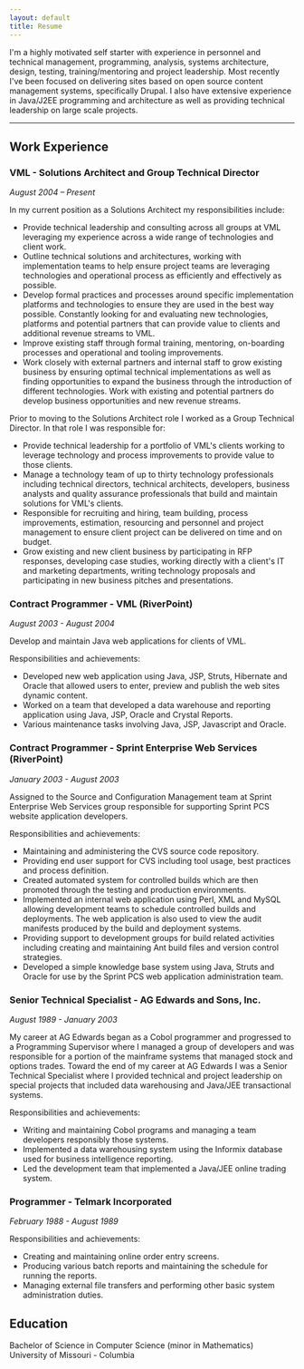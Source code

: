 ```yaml
---
layout: default
title: Resume
---
```


I'm a highly motivated self starter with experience in personnel and
technical management, programming, analysis, systems architecture,
design, testing, training/mentoring and project leadership. Most
recently I've been focused on delivering sites based on open source
content management systems, specifically Drupal. I also have extensive
experience in Java/J2EE programming and architecture as well as
providing technical leadership on large scale projects.

- - -

## Work Experience

### VML - Solutions Architect and Group Technical Director
*August 2004 – Present*
 
In my current position as a Solutions Architect my responsibilities
include:

* Provide technical leadership and consulting across all groups at VML
  leveraging my experience across a wide range of technologies and
  client work.
* Outline technical solutions and architectures, working with
  implementation teams to help ensure project teams are leveraging
  technologies and operational process as efficiently and effectively
  as possible.
* Develop formal practices and processes around specific
  implementation platforms and technologies to ensure they are used in
  the best way possible. Constantly looking for and evaluating new
  technologies, platforms and potential partners that can provide
  value to clients and additional revenue streams to VML.
* Improve existing staff through formal training, mentoring,
  on-boarding processes and operational and tooling improvements.
* Work closely with external partners and internal staff to grow
  existing business by ensuring optimal technical implementations as
  well as finding opportunities to expand the business through the
  introduction of different technologies. Work with existing and
  potential partners do develop business opportunities and new revenue
  streams.

Prior to moving to the Solutions Architect role I worked as a Group
Technical Director. In that role I was responsible for:

* Provide technical leadership for a portfolio of VML's clients
  working to leverage technology and process improvements to provide
  value to those clients.
* Manage a technology team of up to thirty technology professionals
  including technical directors, technical architects, developers,
  business analysts and quality assurance professionals that build and
  maintain solutions for VML's clients.
* Responsible for recruiting and hiring, team building, process
  improvements, estimation, resourcing and personnel and project
  management to ensure client project can be delivered on time and on
  budget.
* Grow existing and new client business by participating in RFP
  responses, developing case studies, working directly with a client's
  IT and marketing departments, writing technology proposals and
  participating in new business pitches and presentations.

### Contract Programmer - VML (RiverPoint)
*August 2003 - August 2004*

Develop and maintain Java web applications for clients of VML.
          

Responsibilities and achievements:

* Developed new web application using Java, JSP, Struts, Hibernate and
  Oracle that allowed users to enter, preview and publish the web
  sites dynamic content.
* Worked on a team that developed a data warehouse and reporting
  application using Java, JSP, Oracle and Crystal Reports.
* Various maintenance tasks involving Java, JSP, Javascript and
  Oracle.

### Contract Programmer - Sprint Enterprise Web Services (RiverPoint)
*January 2003 - August 2003*

Assigned to the Source and Configuration Management team at Sprint
Enterprise Web Services group responsible for supporting Sprint PCS
website application developers.

Responsibilities and achievements:

* Maintaining and administering the CVS source code repository.
* Providing end user support for CVS including tool usage, best
  practices and process definition.
* Created automated system for controlled builds which are then
  promoted through the testing and production environments.
* Implemented an internal web application using Perl, XML and MySQL
  allowing development teams to schedule controlled builds and
  deployments. The web application is also used to view the audit
  manifests produced by the build and deployment systems.
* Providing support to development groups for build related activities
  including creating and maintaining Ant build files and version
  control strategies.
* Developed a simple knowledge base system using Java, Struts and
  Oracle for use by the Sprint PCS web application administration
  team.
        
### Senior Technical Specialist - AG Edwards and Sons, Inc.
*August 1989 - January 2003*

My career at AG Edwards began as a Cobol programmer and progressed to
a Programming Supervisor where I managed a group of developers and was
responsible for a portion of the mainframe systems that managed stock
and options trades. Toward the end of my career at AG Edwards I was a
Senior Technical Specialist where I provided technical and project
leadership on special projects that included data warehousing and
Java/JEE transactional systems.

Responsibilities and achievements:

* Writing and maintaining Cobol programs and managing a team
  developers responsibly those systems.
* Implemented a data warehousing system using the Informix database
  used for business intelligence reporting.
* Led the development team that implemented a Java/JEE online trading
  system.

### Programmer - Telmark Incorporated
*February 1988 - August 1989*

Responsibilities and achievements:

* Creating and maintaining online order entry screens.
* Producing various batch reports and maintaining the schedule for
  running the reports.
* Managing external file transfers and performing other basic system
  administration duties.

## Education

Bachelor of Science in Computer Science (minor in Mathematics)  
University of Missouri - Columbia
